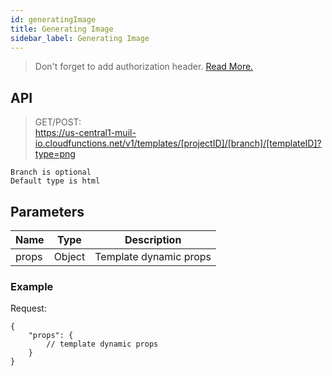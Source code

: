 ```yaml
---
id: generatingImage
title: Generating Image
sidebar_label: Generating Image
---
```


> Don't forget to add authorization header. [Read More.](authorization.md)

## API

> GET/POST:<br> https://us-central1-muil-io.cloudfunctions.net/v1/templates/[projectID]/[branch]/[templateID]?type=png

`Branch is optional`<br>
`Default type is html`

## Parameters

| Name  | Type   | Description            |
| ----- | ------ | ---------------------- |
| props | Object | Template dynamic props |

### Example

Request:

```
{
    "props": {
        // template dynamic props
    }
}
```
